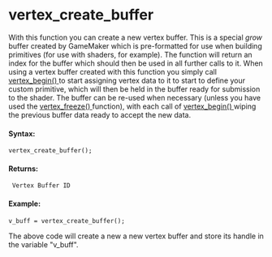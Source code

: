 # vertex_create_buffer

With this function you can create a new vertex buffer. This is a special
*grow* buffer created by GameMaker which is pre-formatted for use when
building primitives (for use with shaders, for example). The function
will return an index for the buffer which should then be used in all
further calls to it. When using a vertex buffer created with this
function you simply call [ vertex_begin() ](vertex_begin) to start
assigning vertex data to it to start to define your custom primitive,
which will then be held in the buffer ready for submission to the
shader. The buffer can be re-used when necessary (unless you have used
the [ vertex_freeze() ](vertex_freeze) function), with each call of
[ vertex_begin() ](vertex_begin) wiping the previous buffer data
ready to accept the new data.

#### Syntax:

``` gml
vertex_create_buffer();
```

#### Returns:

``` gml
 Vertex Buffer ID
```

#### Example:

``` gml
v_buff = vertex_create_buffer();
```

The above code will create a new a new vertex buffer and store its
handle in the variable "v_buff".
